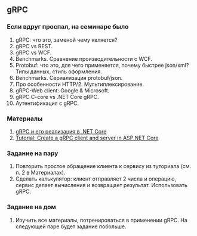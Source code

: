 ## gRPC

### Если вдруг проспал, на семинаре было
1. gRPC: что это, заменой чему является?
2. gRPC vs REST.
3. gRPC vs WCF.
4. Benchmarks. Сравнение производительности с WCF.
5. Protobuf: что это, для чего применяется, почему быстрее json/xml? Типы данных, стиль оформления.
6. Benchmarks. Сериализация protobuf/json.
7. Про особенности HTTP/2. Мультиплексирование.
8. gRPC-Web client: Google & Microsoft.
9. gRPC C-core vs .NET Core gRPC.
10. Аутентификация с gRPC.

### Материалы
1. [gRPC и его реализация в .NET Core](https://www.youtube.com/watch?v=X_SlFYizDK4)
2. [Tutorial: Create a gRPC client and server in ASP.NET Core](https://learn.microsoft.com/en-us/aspnet/core/tutorials/grpc/grpc-start?view=aspnetcore-7.0&tabs=visual-studio)

### Задание на пару
1. Повторить простое обращение клиента к сервису из туториала (см. п. 2 в Материалах).
2. Сделать калькулятор: клиент отправляет 2 числа и операцию, сервис делает вычисления и возвращает результат. Использовать gRPC.

### Задание на дом
1. Изучить все материалы, потренироваться в применении gRPC. На следующей паре будет задание побольше.
